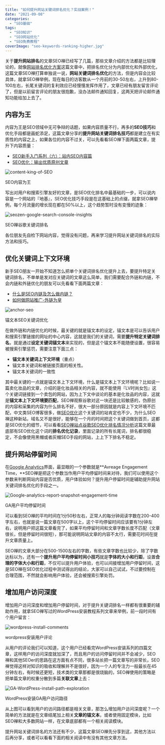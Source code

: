 ```yaml
---
title: "如何提升网站关键词排名优化？实战案例！"
date: "2021-09-08"
categories: 
  - "SEO基础"
tags: 
  - "SEO知识"
  - "SEO网站优化"
  - "SEO免费教程"
coverImage: "seo-keywords-ranking-higher.jpg"
---
```


关于**提升网站排名**的文章SEO禅已经写了几篇，那些文章介绍的方法都是比较理论的，就像[网站排名优化方案](https://www.seozen.top/seo-website-ranking-checklist.html)这篇文章中，把排名优化分为内部优化和外部优化，这篇文章SEO禅打算单独说一说，**网站关键词排名优化**的方法，但是内容会比较具体，就拿SEO禅举例，现在每日的访客数从一个月前的30-50左右，上升到80-100左右，长尾关键词的复利效应已经慢慢发挥作用了，文章已经有朋友留言评论了，但是以前留言评论的朋友很抱歉，没办法邮件通知回复，这两天把评论邮件通知功能给加上去了。

## 内容为王

内容为王是SEO领域中无可争辩的话题，如果内容质量不行，再多的**SEO技巧**和优化手段都是画蛇添足，这篇文章分享的**提升网站关键词排名技巧**都是建立在有实质性的内容之上，如果各位的内容不过关，可以先看看SEO禅下面两篇文章，提升下内容质量：

- [SEO新手入门系列（六）：站内SEO内容篇](https://www.seozen.top/seo-tutorial-moz-serial-2021-on-page-content.html)
- [SEO优化：输出优质原创文章](https://www.seozen.top/writing-seo-article.html)

![content-king-of-SEO](images/content-king-of-SEO.jpg)

SEO内容为王

写出对用户和搜索引擎友好的文章，是SEO优化排名中最基础的一步，可以说内容是一个网站的『地基』，SEO优化技巧手段是在这基础上的点缀，就拿SEO禅举例，每个月流量的增长现在都在50%以上，这个趋势暂时没有变慢的迹象：

![seozen-google-search-console-insights](images/seozen-google-search-console-insights-1005x1024.png)

SEO禅谷歌关键词排名

各位朋友先自检下网站内容，觉得没有问题，再来学习提升网站关键词排名的实际方法和技巧。

## 优化关键词上下文环境

新手SEO朋友一开始不知道怎么把单个关键词排名优化提升上去，要提升特定关键词排名，不单单是发对应关键词的文章这么简单，我们需要配合外链和内链，不会内链和外链优化的朋友可以先看看下面两篇文章：

- [什么是SEO内链及怎么做内链？](https://www.seozen.top/internal-link-build-seo.html)
- [如何做网站推广-外链为皇](https://www.seozen.top/website-external-links.html)

![anchor-seo](images/anchor-seo-1024x539.png)

锚文本SEO关键词优化

在做外链和内链优化的时候，最关键的就是锚文本的设定，锚文本是可以告诉用户和搜索引擎链接的网址的中心内容，这就是我们的关键词，需要**提升特定关键词排名**，就是通过**设定关键词锚文本**来实现的，但是这个锚文本不能随便设置，很容易被搜索引擎惩罚，需要注意下面三点：

- **锚文本关键词上下文环境**（重点）
- 锚文本关键词和被链接页面的相关性。
- 锚文本关键词的一致性

其中最关键的一点就是锚文本上下文环境，什么是锚文本上下文环境呢？比如说一篇卖化妆品的文章，介绍的是化妆品相关的内容，就不能使用『LV时尚女包』这个关键词链接到一个卖包的网站，因为上下文中谈论的基本是化妆品的内容，这就是**锚文本上下文环境要匹配**，SEO禅观察谷歌对这一块还是比较敏感的，伪原创的内容和采集的内容为什么排名不好，很大一部分原因就是内容上下文环境不匹配，中文类SEO博客很多，做[SEO优化](https://www.seozen.top/seo-course-first-step.html)这个关键词的站肯定也不少，为什么SEO禅这种新站，域名又不是很好，能够在一个月的时间把这个关键词做到首页，这都是SEO优化的细节，可以看看[SEO禅站点谷歌SEO优化排名情况分析](https://www.seozen.top/seozen-google-ranking-july.html)这篇文章最底部有SEO优化这个词的**排名优化记录**，里面记录的所有长尾词，排名都很稳定，不会像使用黑帽或者灰帽SEO手段的网站，上上下下排名不稳定。

## 提升网站停留时间

在[Google Analytics](https://analytics.google.com)界面，最显眼的一个参数就是**Avreage Engagement Time，**SEO禅是把这个参数当作用户平均停留时间来对待，我们可以使用这个参数来判断网站内容是否优质，用户体验如何？提升用户停留时间是辅助提升网站关键词排名优化的手段之一。

![Google-analytics-report-snapshot-engagement-time](images/Google-analytics-report-snapshot-engagement-time-1024x775.png)

GA用户平均停留时间

可以看到SEO禅的平均时间在1分50秒左右，正常人的每分钟阅读字数在200-400字左右，也就是说一篇文章在500字以上，这个平均停留时间应该要有1分钟左右，说明用户把这篇文章看完了，如果平均停留时间和文章字数长度不匹配（文章很长，但是停留时间很短），那可能说明网站文章的内容不太行，需要花时间在提升文章质量上。

SEO禅的文章大部分在500-1500左右的字数，有些文章字数也比较少，除了字数达标以为，还有一个**提升用户平均停留时间小技巧**就是**字体的大小和行距**，设置**合理的字体大小和行距**，不仅可以提升用户体验，也可以间接增加用户停留时间，这是SEO禅在SEO优化过程中测试得出的结论，大家可以自己试试，不过要控制在合理范围，不然就会影响用户体验，还会被搜索引擎处罚。

## 增加用户访问深度

增加用户访问深度和增加用户停留时间，对于提升关键词排名一样都有很重要的辅助作用，就拿SEO禅写过的WordPress安装教程系列文章来举例，前一段时间有个用户留言：

![wordpress-install-comments](images/wordpress-install-comments-1024x335.png)

wordpress安装用户评论

从用户的评论我们可以知道，这个用户已经看完WordPress安装系列的四篇文章，这样用户的访问深度就加深了，而且用户的访问停留时间并不会减少，SEO禅和其他SEOer的思路在这方面有点不同，很多站长把一篇文章写的非常长，SEO禅觉得这样对知识的吸收和理解并不是很好，因为一个人的专注力一般最长在45分钟左右，有时候还更短，技术类的文章那都是很烧脑的，SEO禅使用的策略是把单篇文章的权重分散到多篇**关联文章**上去：

![GA-WordPress-install-path-exploration](images/GA-WordPress-install-path-exploration-1024x387.png)

WordPress安装GA用户访问路径

从上图可以看到用户的访问路径都是相关文章，那怎么增加用户访问深度呢？一个简单的方法就是在文章结尾加上相关**文章的锚文本**，或者使用固定模块，比如SEO禅和大多数网站一样，在文章底部都有一个相关阅读模块。

提升网站关键词排名的方法还有不少，这篇文章SEO禅先分享到这，其他方法以后再分享，或者可以看看下面的相关阅读中有没有其他文章方法。
